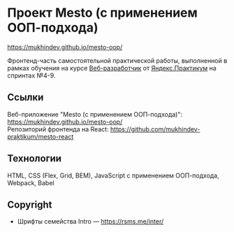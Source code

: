 # Проект Mesto (с применением ООП-подхода)

https://mukhindev.github.io/mesto-oop/  

Фронтенд-часть самостоятельной практической работы, выполненной в рамках обучения на курсе [Веб-разработчик](https://praktikum.yandex.ru/web) от [Яндекс.Практикум](https://praktikum.yandex.ru) на спринтах №4-9.

## Ссылки

Веб-приложение "Mesto (с применением ООП-подхода)": https://mukhindev.github.io/mesto-oop/  
Репозиторий фронтенда на React: https://github.com/mukhindev-praktikum/mesto-react  

## Технологии

HTML, CSS (Flex, Grid, BEM), JavaScript с применением ООП-подхода, Webpack, Babel

## Copyright

* Шрифты семейства Intro — https://rsms.me/inter/